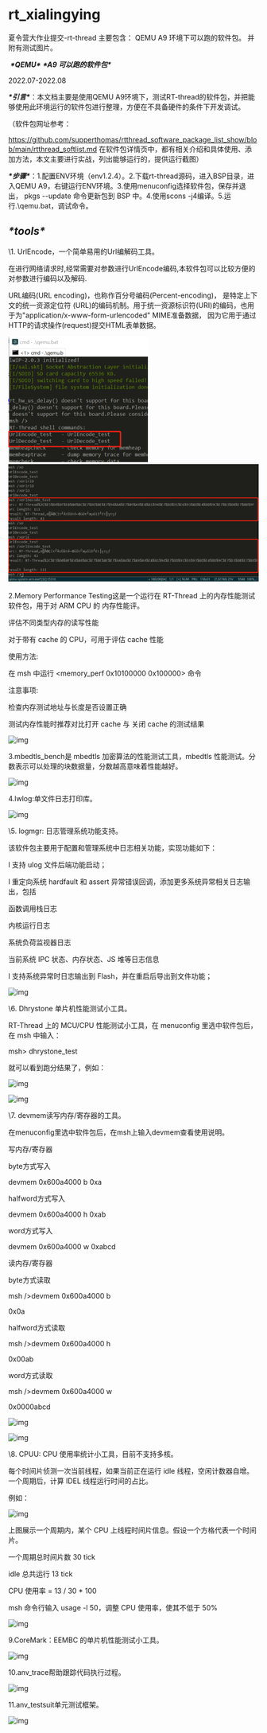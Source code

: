 # rt_xialingying

夏令营大作业提交-rt-thread
主要包含：
    QEMU A9 环境下可以跑的软件包。
    并附有测试图片。

​    ***\*QEMU\**** ***\*A9 可以跑的软件包\****

2022.07-2022.08

***\*引言\****：本文档主要是使用QEMU A9环境下，测试RT-thread的软件包，并把能够使用此环境运行的软件包进行整理，方便在不具备硬件的条件下开发调试。

（软件包网址参考：

https://github.com/supperthomas/rtthread_software_package_list_show/blob/main/rtthread_softlist.md 在软件包详情页中，都有相关介绍和具体使用、添加方法，本文主要进行实战，列出能够运行的，提供运行截图）

***\*步骤\****：1.配置ENV环境（env1.2.4）。2.下载rt-thread源码，进入BSP目录，进入QEMU A9，右键运行ENV环境。3.使用menuconfig选择软件包，保存并退出， pkgs --update 命令更新包到 BSP 中。4.使用scons -j4编译。5.运行.\qemu.bat，调试命令。

## ***\*tools\****

\1. UrlEncode，一个简单易用的Url编解码工具。

在进行网络请求时,经常需要对参数进行UrlEncode编码,本软件包可以比较方便的对参数进行编码以及解码. 

URL编码(URL encoding)，也称作百分号编码(Percent-encoding)， 是特定上下文的统一资源定位符 (URL)的编码机制。用于统一资源标识符(URI)的编码，也用于为"application/x-www-form-urlencoded" MIME准备数据， 因为它用于通过HTTP的请求操作(request)提交HTML表单数据。

![image](https://github.com/jscsd226/rt_xialingying/blob/main/IMG/11.jpg)
![image](https://github.com/jscsd226/rt_xialingying/blob/main/IMG/12.jpg)

2.Memory Performance Testing这是一个运行在 RT-Thread 上的内存性能测试软件包，用于对 ARM CPU 的 内存性能评。

评估不同类型内存的读写性能

对于带有 cache 的 CPU，可用于评估 cache 性能

使用方法: 

在 msh 中运行 <memory_perf 0x10100000 0x100000> 命令

注意事项:

检查内存测试地址与长度是否设置正确

测试内存性能时推荐对比打开 cache 与 关闭 cache 的测试结果

![img](file:///C:\Users\tian\AppData\Local\Temp\ksohtml13748\wps3.jpg) 

3.mbedtls_bench是 mbedtls 加密算法的性能测试工具，mbedtls 性能测试。分数表示可以处理的块数据量，分数越高意味着性能越好。

![img](file:///C:\Users\tian\AppData\Local\Temp\ksohtml13748\wps4.jpg) 

4.lwlog:单文件日志打印库。

![img](file:///C:\Users\tian\AppData\Local\Temp\ksohtml13748\wps5.jpg) 

\5. logmgr: 日志管理系统功能支持。

该软件包主要用于配置和管理系统中日志相关功能，实现功能如下：

l 支持 ulog 文件后端功能启动；

l 重定向系统 hardfault 和 assert 异常错误回调，添加更多系统异常相关日志输出，包括

函数调用栈日志

内核运行日志

系统负荷监视器日志

当前系统 IPC 状态、内存状态、JS 堆等日志信息

l 支持系统异常时日志输出到 Flash，并在重启后导出到文件功能；

![img](file:///C:\Users\tian\AppData\Local\Temp\ksohtml13748\wps6.jpg) 

\6. Dhrystone 单片机性能测试小工具。

RT-Thread 上的 MCU/CPU 性能测试小工具，在 menuconfig 里选中软件包后，在 msh 中输入：

msh> dhrystone_test

就可以看到跑分结果了，例如：

![img](file:///C:\Users\tian\AppData\Local\Temp\ksohtml13748\wps7.jpg) 

![img](file:///C:\Users\tian\AppData\Local\Temp\ksohtml13748\wps8.jpg) 

\7. devmem读写内存/寄存器的工具。

在menuconfig里选中软件包后，在msh上输入devmem查看使用说明。

写内存/寄存器

byte方式写入

devmem 0x600a4000 b 0xa

halfword方式写入

devmem 0x600a4000 h 0xab

word方式写入

devmem 0x600a4000 w 0xabcd

读内存/寄存器

byte方式读取

msh />devmem 0x600a4000 b

0x0a

halfword方式读取

msh />devmem 0x600a4000 h

0x00ab

word方式读取

msh />devmem 0x600a4000 w

0x0000abcd

![img](file:///C:\Users\tian\AppData\Local\Temp\ksohtml13748\wps9.jpg) 

![img](file:///C:\Users\tian\AppData\Local\Temp\ksohtml13748\wps10.jpg) 

\8. CPUU: CPU 使用率统计小工具，目前不支持多核。

每个时间片侦测一次当前线程，如果当前正在运行 idle 线程，空闲计数器自增。一个周期后，计算 IDEL 线程运行时间的占比。

例如：

![img](file:///C:\Users\tian\AppData\Local\Temp\ksohtml13748\wps11.jpg) 

上图展示一个周期内，某个 CPU 上线程时间片信息。假设一个方格代表一个时间片。

一个周期总时间片数 30 tick

idle 总共运行 13 tick

CPU 使用率 = 13 / 30 * 100

msh 命令行输入 usage -l 50，调整 CPU 使用率，使其不低于 50%

![img](file:///C:\Users\tian\AppData\Local\Temp\ksohtml13748\wps12.jpg) 

9.CoreMark：EEMBC 的单片机性能测试小工具。

![img](file:///C:\Users\tian\AppData\Local\Temp\ksohtml13748\wps13.jpg) 

10.anv_trace帮助跟踪代码执行过程。

![img](file:///C:\Users\tian\AppData\Local\Temp\ksohtml13748\wps14.jpg) 

11.anv_testsuit单元测试框架。

![img](file:///C:\Users\tian\AppData\Local\Temp\ksohtml13748\wps15.jpg) 
